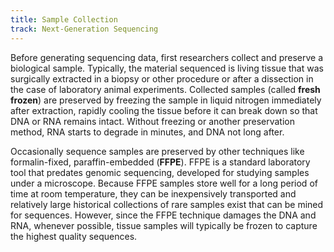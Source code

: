 ```yaml
---
title: Sample Collection
track: Next-Generation Sequencing
---
```


Before generating sequencing data, first researchers collect and preserve a
biological sample. Typically, the material sequenced is living tissue that was
surgically extracted in a biopsy or other procedure or after a dissection in the
case of laboratory animal experiments. Collected samples (called **fresh
frozen**) are preserved by freezing the sample in liquid nitrogen immediately
after extraction, rapidly cooling the tissue before it can break down so that
DNA or RNA remains intact. Without freezing or another preservation method, RNA
starts to degrade in minutes, and DNA not long after.

Occasionally sequence samples are preserved by other techniques like
formalin-fixed, paraffin-embedded (**FFPE**). FFPE is a standard laboratory tool
that predates genomic sequencing, developed for studying samples under a
microscope. Because FFPE samples store well for a long period of time at room
temperature, they can be inexpensively transported and relatively large
historical collections of rare samples exist that can be mined for sequences.
However, since the FFPE technique damages the DNA and RNA, whenever possible,
tissue samples will typically be frozen to capture the highest quality
sequences.
